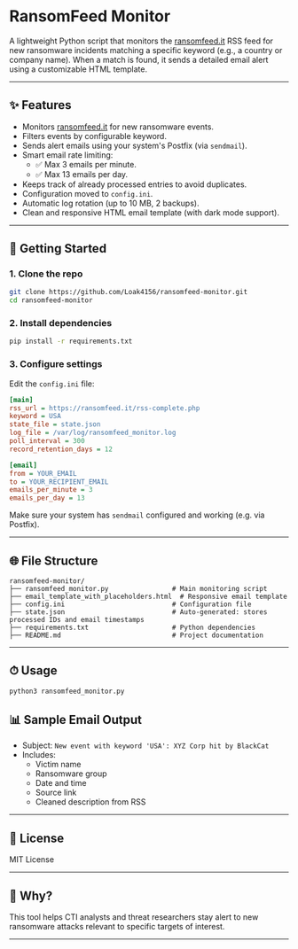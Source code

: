
# RansomFeed Monitor

A lightweight Python script that monitors the [ransomfeed.it](https://ransomfeed.it/rss-complete.php) RSS feed for new ransomware incidents matching a specific keyword (e.g., a country or company name). When a match is found, it sends a detailed email alert using a customizable HTML template.

---

## ✨ Features

- Monitors [ransomfeed.it](https://ransomfeed.it) for new ransomware events.
- Filters events by configurable keyword.
- Sends alert emails using your system's Postfix (via `sendmail`).
- Smart email rate limiting:
  - ✅ Max 3 emails per minute.
  - ✅ Max 13 emails per day.
- Keeps track of already processed entries to avoid duplicates.
- Configuration moved to `config.ini`.
- Automatic log rotation (up to 10 MB, 2 backups).
- Clean and responsive HTML email template (with dark mode support).

---

## 🚀 Getting Started

### 1. Clone the repo
```bash
git clone https://github.com/Loak4156/ransomfeed-monitor.git
cd ransomfeed-monitor
```

### 2. Install dependencies
```bash
pip install -r requirements.txt
```

### 3. Configure settings
Edit the `config.ini` file:

```ini
[main]
rss_url = https://ransomfeed.it/rss-complete.php
keyword = USA
state_file = state.json
log_file = /var/log/ransomfeed_monitor.log
poll_interval = 300
record_retention_days = 12

[email]
from = YOUR_EMAIL
to = YOUR_RECIPIENT_EMAIL
emails_per_minute = 3
emails_per_day = 13
```

Make sure your system has `sendmail` configured and working (e.g. via Postfix).

---

## 🌐 File Structure

```
ransomfeed-monitor/
├── ransomfeed_monitor.py                # Main monitoring script
├── email_template_with_placeholders.html  # Responsive email template
├── config.ini                           # Configuration file
├── state.json                           # Auto-generated: stores processed IDs and email timestamps
├── requirements.txt                     # Python dependencies
├── README.md                            # Project documentation
```

---

## ⏱ Usage

```bash
python3 ransomfeed_monitor.py
```


## 📊 Sample Email Output

- Subject: `New event with keyword 'USA': XYZ Corp hit by BlackCat`
- Includes:
  - Victim name
  - Ransomware group
  - Date and time
  - Source link
  - Cleaned description from RSS

---

## 📝 License
MIT License

---

## 🤔 Why?
This tool helps CTI analysts and threat researchers stay alert to new ransomware attacks relevant to specific targets of interest.

---


